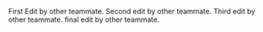 First Edit by other teammate.
Second edit by other teammate.
Third edit by other teammate.
final edit by other teammate.
